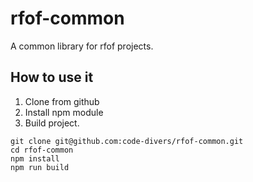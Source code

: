 # rfof-common
A common library for rfof projects.

## How to use it

1. Clone from github
2. Install npm module
3. Build project.

```
git clone git@github.com:code-divers/rfof-common.git
cd rfof-common
npm install
npm run build
```

